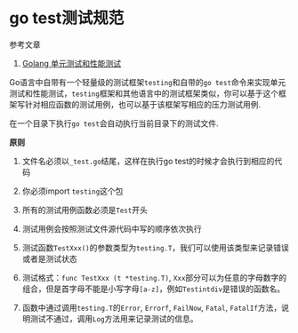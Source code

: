 # go test测试规范

参考文章

1. [Golang 单元测试和性能测试](https://blog.csdn.net/shenlanzifa/article/details/51451814)

Go语言中自带有一个轻量级的测试框架`testing`和自带的`go test`命令来实现单元测试和性能测试，`testing`框架和其他语言中的测试框架类似，你可以基于这个框架写针对相应函数的测试用例，也可以基于该框架写相应的压力测试用例.

在一个目录下执行`go test`会自动执行当前目录下的测试文件.

**原则**

1. 文件名必须以`_test.go`结尾，这样在执行go test的时候才会执行到相应的代码

2. 你必须import `testing`这个包

3. 所有的测试用例函数必须是`Test`开头

4. 测试用例会按照测试文件源代码中写的顺序依次执行

5. 测试函数`TestXxx()`的参数类型为`testing.T`，我们可以使用该类型来记录错误或者是测试状态

6. 测试格式：`func TestXxx (t *testing.T)`, `Xxx`部分可以为任意的字母数字的组合，但是首字母不能是小写字母`[a-z]`，例如`Testintdiv`是错误的函数名。

7. 函数中通过调用`testing.T`的`Error`, `Errorf`, `FailNow`, `Fatal`, `FatalIf`方法，说明测试不通过，调用`Log`方法用来记录测试的信息。
